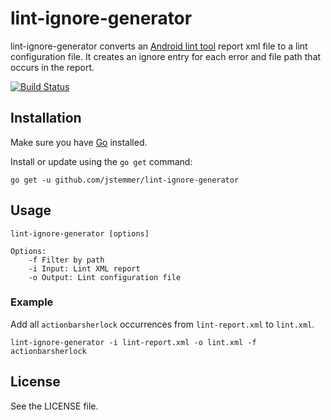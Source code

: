# lint-ignore-generator

lint-ignore-generator converts an [Android lint tool][] report xml file to a
lint configuration file. It creates an ignore entry for each error and file
path that occurs in the report.

[![Build Status](https://travis-ci.org/jstemmer/lint-ignore-generator.png?branch=master)](https://travis-ci.org/jstemmer/lint-ignore-generator)

## Installation

Make sure you have [Go][] installed.

Install or update using the `go get` command:

	go get -u github.com/jstemmer/lint-ignore-generator

## Usage

	lint-ignore-generator [options]

	Options:
		-f Filter by path
		-i Input: Lint XML report
		-o Output: Lint configuration file

### Example

Add all `actionbarsherlock` occurrences from `lint-report.xml` to `lint.xml`.

	lint-ignore-generator -i lint-report.xml -o lint.xml -f actionbarsherlock

## License

See the LICENSE file.

[Android lint tool]: http://tools.android.com/tips/lint
[Go]: http://golang.org
